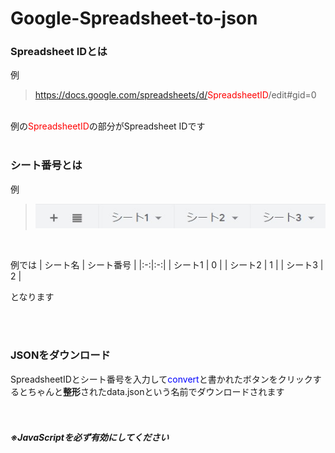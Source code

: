 # Google-Spreadsheet-to-json
### Spreadsheet IDとは
例
> https://docs.google.com/spreadsheets/d/<font color="Red">SpreadsheetID</font>/edit#gid=0
<br>
例の<font color="red">SpreadsheetID</font>の部分がSpreadsheet IDです
<br><br>

### シート番号とは
例
> ![exampless.jpg](exampless.jpg "ss")
<br>

例では
| シート名 | シート番号 |
|:-:|:-:|
| シート1 | 0 |
| シート2 | 1 |
| シート3 | 2 |

となります

<br><br>
### JSONをダウンロード
SpreadsheetIDとシート番号を入力して<font color="Blue">convert</font>と書かれたボタンをクリックするとちゃんと**整形**されたdata.jsonという名前でダウンロードされます
<br><br><br>
##### ※JavaScriptを必ず有効にしてください
